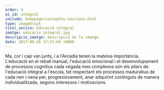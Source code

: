 ```yaml
---
order: 4
a1_id: integral
include: homepage/conceptes-seccions.html
type: imageblock
titol_seccio: Educació integral
imatge: educacio_integral.jpg
descripcio_imatge: descripció de la imatge
date: 2017-09-26 17:27:04 +0000
---
```


Ma, cor i cap van junts, i a l'Arcàdia tenen la mateixa importància. L'educació en el reball manual, l'educació emocional i el desenvolupament de processos cognitius cada vegada mes complexos són els pilars de l'educació integral a l'escola, tot respectant els processos maduratius de cada nen i nena per, progressivament, anar adquirint continguts de manera individualitzada, segons interessos i motivacions.
